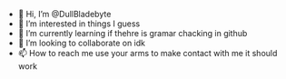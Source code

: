 - 👋 Hi, I’m @DullBladebyte
- 👀 I’m interested in things I guess 
- 🌱 I’m currently learning if thehre is gramar chacking in github
- 💞️ I’m looking to collaborate on idk
- 📫 How to reach me use your arms to make contact with me it should work

<!---
DullBladebyte/DullBladebyte is a ✨ special ✨ repository because its `README.md` (this file) appears on your GitHub profile.
You can click the Preview link to take a look at your changes.
--->

